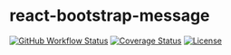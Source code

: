 # react-bootstrap-message

[![GitHub Workflow Status](https://img.shields.io/github/actions/workflow/status/miaoxing/react-bootstrap-message/build.yml?style=flat-square)](https://github.com/miaoxing/react-bootstrap-message/actions)
[![Coverage Status](https://img.shields.io/coveralls/miaoxing/react-bootstrap-message.svg?style=flat-square)](https://coveralls.io/r/miaoxing/react-bootstrap-message)
[![License](http://img.shields.io/badge/license-MIT-brightgreen.svg?style=flat-square)](http://www.opensource.org/licenses/MIT)
